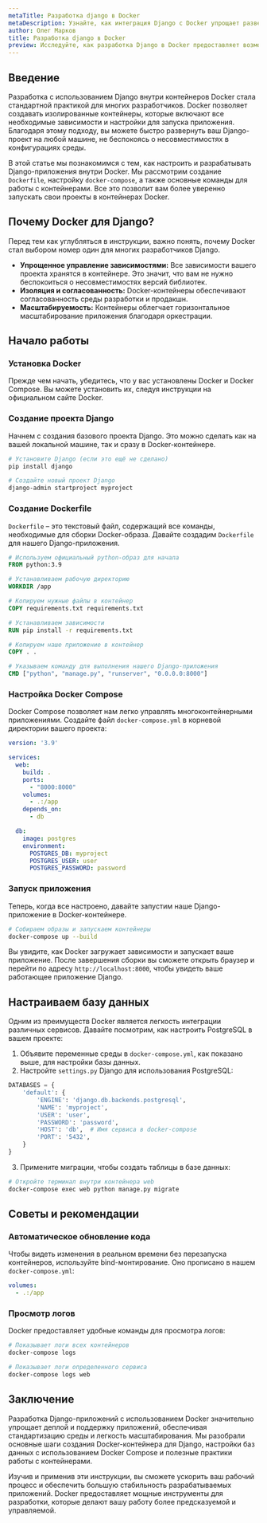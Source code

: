 ```yaml
---
metaTitle: Разработка django в Docker
metaDescription: Узнайте, как интеграция Django с Docker упрощает развертывание и управление приложениями, изучите основные команды и шаги настройки
author: Олег Марков
title: Разработка django в Docker
preview: Исследуйте, как разработка Django в Docker предоставляет возможность быстрее и проще управлять приложениями. Примеры и руководства помогут в освоении
---
```


## Введение

Разработка с использованием Django внутри контейнеров Docker стала стандартной практикой для многих разработчиков. Docker позволяет создавать изолированные контейнеры, которые включают все необходимые зависимости и настройки для запуска приложения. Благодаря этому подходу, вы можете быстро развернуть ваш Django-проект на любой машине, не беспокоясь о несовместимостях в конфигурациях среды.

В этой статье мы познакомимся с тем, как настроить и разрабатывать Django-приложения внутри Docker. Мы рассмотрим создание `Dockerfile`, настройку `docker-compose`, а также основные команды для работы с контейнерами. Все это позволит вам более уверенно запускать свои проекты в контейнерах Docker.

## Почему Docker для Django?

Перед тем как углубляться в инструкции, важно понять, почему Docker стал выбором номер один для многих разработчиков Django.

- **Упрощенное управление зависимостями:** Все зависимости вашего проекта хранятся в контейнере. Это значит, что вам не нужно беспокоиться о несовместимостях версий библиотек.
- **Изоляция и согласованность:** Docker-контейнеры обеспечивают согласованность среды разработки и продакшн.
- **Масштабируемость:** Контейнеры облегчает горизонтальное масштабирование приложения благодаря оркестрации.

## Начало работы

### Установка Docker

Прежде чем начать, убедитесь, что у вас установлены Docker и Docker Compose. Вы можете установить их, следуя инструкции на официальном сайте Docker.

### Создание проекта Django

Начнем с создания базового проекта Django. Это можно сделать как на вашей локальной машине, так и сразу в Docker-контейнере.

```bash
# Установите Django (если это ещё не сделано)
pip install django

# Создайте новый проект Django
django-admin startproject myproject
```

### Создание Dockerfile

`Dockerfile` – это текстовый файл, содержащий все команды, необходимые для сборки Docker-образа. Давайте создадим `Dockerfile` для нашего Django-приложения.

```Dockerfile
# Используем официальный python-образ для начала
FROM python:3.9

# Устанавливаем рабочую директорию
WORKDIR /app

# Копируем нужные файлы в контейнер
COPY requirements.txt requirements.txt

# Устанавливаем зависимости
RUN pip install -r requirements.txt

# Копируем наше приложение в контейнер
COPY . .

# Указываем команду для выполнения нашего Django-приложения
CMD ["python", "manage.py", "runserver", "0.0.0.0:8000"]
```

### Настройка Docker Compose

Docker Compose позволяет нам легко управлять многоконтейнерными приложениями. Создайте файл `docker-compose.yml` в корневой директории вашего проекта:

```yaml
version: '3.9'

services:
  web:
    build: .
    ports:
      - "8000:8000"
    volumes:
      - .:/app
    depends_on:
      - db

  db:
    image: postgres
    environment:
      POSTGRES_DB: myproject
      POSTGRES_USER: user
      POSTGRES_PASSWORD: password
```

### Запуск приложения

Теперь, когда все настроено, давайте запустим наше Django-приложение в Docker-контейнере.

```bash
# Собираем образы и запускаем контейнеры
docker-compose up --build
```

Вы увидите, как Docker загружает зависимости и запускает ваше приложение. После завершения сборки вы сможете открыть браузер и перейти по адресу `http://localhost:8000`, чтобы увидеть ваше работающее приложение Django.

## Настраиваем базу данных

Одним из преимуществ Docker является легкость интеграции различных сервисов. Давайте посмотрим, как настроить PostgreSQL в вашем проекте:

1. Объявите переменные среды в `docker-compose.yml`, как показано выше, для настройки базы данных.
2. Настройте `settings.py` Django для использования PostgreSQL:

```python
DATABASES = {
    'default': {
        'ENGINE': 'django.db.backends.postgresql',
        'NAME': 'myproject',
        'USER': 'user',
        'PASSWORD': 'password',
        'HOST': 'db',  # Имя сервиса в docker-compose
        'PORT': '5432',
    }
}
```

3. Примените миграции, чтобы создать таблицы в базе данных:

```bash
# Откройте терминал внутри контейнера web
docker-compose exec web python manage.py migrate
```

## Советы и рекомендации

### Автоматическое обновление кода

Чтобы видеть изменения в реальном времени без перезапуска контейнеров, используйте bind-монтирование. Оно прописано в нашем `docker-compose.yml`:

```yaml
volumes:
  - .:/app
```

### Просмотр логов

Docker предоставляет удобные команды для просмотра логов:

```bash
# Показывает логи всех контейнеров
docker-compose logs

# Показывает логи определенного сервиса
docker-compose logs web
```

## Заключение

Разработка Django-приложений с использованием Docker значительно упрощает деплой и поддержку приложений, обеспечивая стандартизацию среды и легкость масштабирования. Мы разобрали основные шаги создания Docker-контейнера для Django, настройки баз данных с использованием Docker Compose и полезные практики работы с контейнерами.

Изучив и применив эти инструкции, вы сможете ускорить ваш рабочий процесс и обеспечить большую стабильность разрабатываемых приложений. Docker предоставляет мощные инструменты для разработки, которые делают вашу работу более предсказуемой и управляемой.